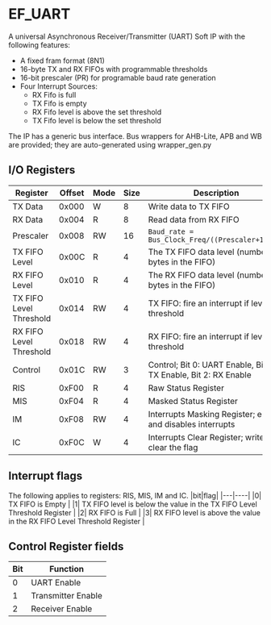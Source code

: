 # EF_UART
A universal Asynchronous Receiver/Transmitter (UART) Soft IP with the following features:
- A fixed fram format (8N1)
- 16-byte TX and RX FIFOs with programmable thresholds
- 16-bit prescaler (PR) for programable baud rate generation
- Four Interrupt Sources:
    + RX Fifo is full
    + TX Fifo is empty
    + RX Fifo level is above the set threshold
    + TX Fifo level is below the set threshold

The IP has a generic bus interface. Bus wrappers for AHB-Lite, APB and WB are provided; they are auto-generated using wrapper_gen.py 


## I/O Registers
| Register | Offset | Mode         | Size | Description |
| -------- | ------ | ------------ | ------|----- |
| TX Data      | 0x000  | W        | 8|Write data to TX FIFO   |
| RX Data      | 0x004  | R        | 8|Read data from RX FIFO  |
| Prescaler | 0x008  | RW        | 16| ```Baud_rate = Bus_Clock_Freq/((Prescaler+1)*16)```|
| TX FIFO Level      | 0x00C  | R |4       | The TX FIFO data level (number of bytes in the FIFO) |
| RX FIFO Level      | 0x010  | R |4       | The RX FIFO data level (number of bytes in the FIFO) |
| TX FIFO Level Threshold| 0x014   | RW| 4|TX FIFO: fire an interrupt if level < threshold |
| RX FIFO Level Threshold| 0x018   | RW| 4|RX FIFO: fire an interrupt if level > threshold |
| Control| 0x01C| RW | 3|Control; Bit 0: UART Enable, Bit 1: TX Enable, Bit 2: RX Enable |
| RIS | 0xF00 | R | 4|Raw Status Register |
| MIS | 0xF04 | R |  4|Masked Status Register |
| IM | 0xF08 | RW |  4|Interrupts Masking Register; enable and disables interrupts |
| IC | 0xF0C | W |  4|Interrupts Clear Register; write 1 to clear the flag |

## Interrupt flags 
The following applies to registers: RIS, MIS, IM and IC.
|bit|flag|
|---|----|
|0| TX FIFO is Empty |
|1| TX FIFO level is below the value in the TX FIFO Level Threshold Register |
|2| RX FIFO is Full |
|3| RX FIFO level is above the value in the RX FIFO Level Threshold Register |

## Control Register fields
|Bit|Function|
|---|----|
|0| UART Enable |
|1| Transmitter Enable |
|2| Receiver Enable |
